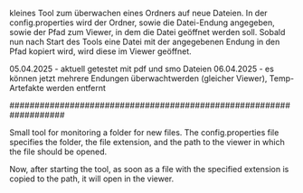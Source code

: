 kleines Tool zum überwachen eines Ordners auf neue Dateien. In der config.properties wird der Ordner, sowie die Datei-Endung angegeben, sowie der Pfad zum Viewer, in dem die Datei geöffnet werden soll.
Sobald nun nach Start des Tools eine Datei mit der angegebenen Endung in den Pfad kopiert wird, wird diese im Viewer geöffnet.

05.04.2025 - aktuell getestet mit pdf und smo Dateien
06.04.2025 - es können jetzt mehrere Endungen überwachtwerden (gleicher Viewer), Temp-Artefakte werden entfernt

###################################################################

Small tool for monitoring a folder for new files. The config.properties file specifies the folder, the file extension, and the path to the viewer in which the file should be opened.

Now, after starting the tool, as soon as a file with the specified extension is copied to the path, it will open in the viewer.

